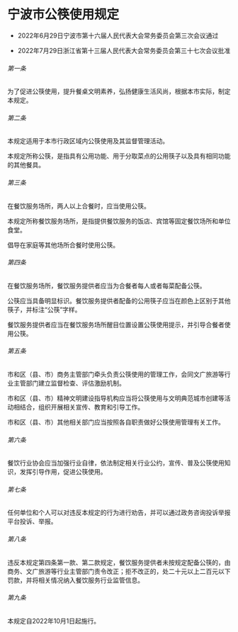 # 宁波市公筷使用规定

- 2022年6月29日宁波市第十六届人民代表大会常务委员会第三次会议通过

- 2022年7月29日浙江省第十三届人民代表大会常务委员会第三十七次会议批准

<!-- INFO END -->

###### 第一条

为了促进公筷使用，提升餐桌文明素养，弘扬健康生活风尚，根据本市实际，制定本规定。

###### 第二条

本规定适用于本市行政区域内公筷使用及其监督管理活动。

本规定所称公筷，是指具有公用功能、用于分取菜点的公用筷子以及具有相同功能的其他餐具。

###### 第三条

在餐饮服务场所，两人以上合餐时，应当使用公筷。

本规定所称餐饮服务场所，是指提供餐饮服务的饭店、宾馆等固定餐饮场所和单位食堂。

倡导在家庭等其他场所合餐时使用公筷。

###### 第四条

在餐饮服务场所，餐饮服务提供者应当为合餐者每人或者每菜配备公筷。

公筷应当具备明显标识。餐饮服务提供者配备的公用筷子应当在颜色上区别于其他筷子，并标注“公筷”字样。

餐饮服务提供者应当在餐饮服务场所醒目位置设置公筷使用提示，并引导合餐者使用公筷。

###### 第五条

市和区（县、市）商务主管部门牵头负责公筷使用的管理工作，会同文广旅游等行业主管部门建立监督检查、评估激励机制。

市和区（县、市）精神文明建设指导机构应当将公筷使用与文明典范城市创建等活动相结合，组织开展相关宣传、教育和引导工作。

市和区（县、市）其他相关部门应当按照各自职责做好公筷使用管理有关工作。

###### 第六条

餐饮行业协会应当加强行业自律，依法制定相关行业公约，宣传、普及公筷使用知识，发挥引导作用，促进公筷使用。

###### 第七条

任何单位和个人可以对违反本规定的行为进行劝告，并可以通过政务咨询投诉举报平台投诉、举报。

###### 第八条

违反本规定第四条第一款、第二款规定，餐饮服务提供者未按规定配备公筷的，由商务、文广旅游等行业主管部门责令改正；拒不改正的，处二十元以上二百元以下罚款，并将相关情况纳入餐饮服务行业监管信息。

###### 第九条

本规定自2022年10月1日起施行。

